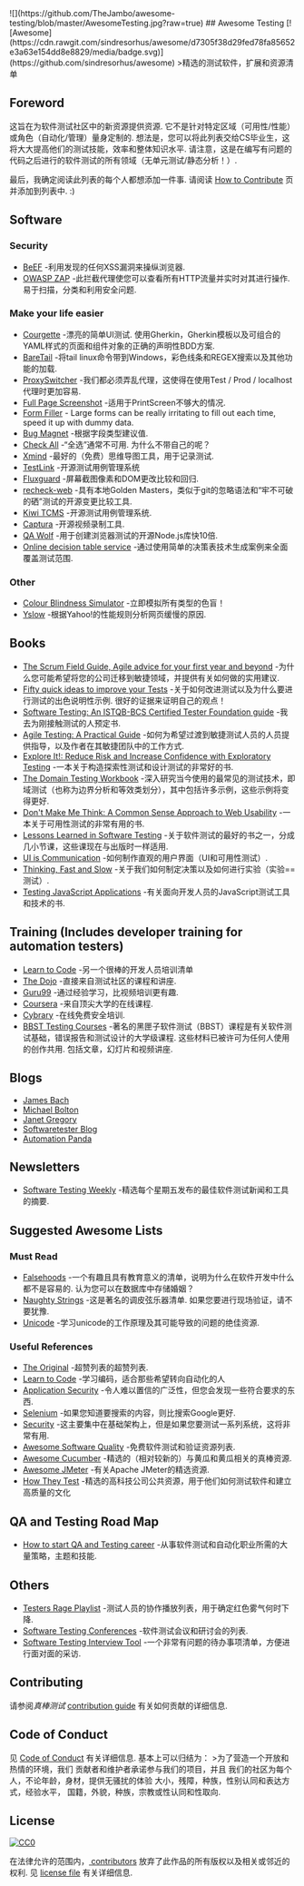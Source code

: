 <div class="github-widget" data-repo="TheJambo/awesome-testing"></div>
<script async src="https://pagead2.googlesyndication.com/pagead/js/adsbygoogle.js"></script><ins class="adsbygoogle" style="display:block" data-ad-client="ca-pub-6890694312814945" data-ad-slot="5473692530" data-ad-format="auto"  data-full-width-responsive="true"></ins><script>(adsbygoogle = window.adsbygoogle || []).push({});</script>
![](https://github.com/TheJambo/awesome-testing/blob/master/AwesomeTesting.jpg?raw=true)
## Awesome Testing [![Awesome](https://cdn.rawgit.com/sindresorhus/awesome/d7305f38d29fed78fa85652e3a63e154dd8e8829/media/badge.svg)](https://github.com/sindresorhus/awesome)
&gt;精选的测试软件，扩展和资源清单

## Foreword
这旨在为软件测试社区中的新资源提供资源. 它不是针对特定区域（可用性/性能）或角色（自动化/管理）量身定制的. 想法是，您可以将此列表交给CS毕业生，这将大大提高他们的测试技能，效率和整体知识水平. 请注意，这是在编写有问题的代码之后进行的软件测试的所有领域（无单元测试/静态分析！）.

最后，我确定阅读此列表的每个人都想添加一件事. 请阅读 [How to Contribute](https://github.com/TheJambo/awesome-testing/blob/master/CONTRIBUTING.md) 页并添加到列表中.  :)




## Software

### Security
- [BeEF](http://beefproject.com/) -利用发现的任何XSS漏洞来操纵浏览器.
- [OWASP ZAP](https://github.com/zaproxy/zaproxy)  -此拦截代理使您可以查看所有HTTP流量并实时对其进行操作. 易于扫描，分类和利用安全问题.

### Make your life easier
- [Courgette](https://courgette-testing.com)  -漂亮的简单UI测试. 使用Gherkin，Gherkin模板以及可组合的YAML样式的页面和组件对象的正确的声明性BDD方案.
- [BareTail](https://www.baremetalsoft.com/baretail/) -将tail linux命令带到Windows，彩色线条和REGEX搜索以及其他功能的加载.
- [ProxySwitcher](https://chrome.google.com/webstore/detail/proxy-switcher-manager/onnfghpihccifgojkpnnncpagjcdbjod) -我们都必须弄乱代理，这使得在使用Test / Prod / localhost代理时更加容易.
- [Full Page Screenshot](https://chrome.google.com/webstore/detail/full-page-screen-capture/fdpohaocaechififmbbbbbknoalclacl) -适用于PrintScreen不够大的情况.
- [Form Filler](https://chrome.google.com/webstore/detail/form-filler/bnjjngeaknajbdcgpfkgnonkmififhfo) - Large forms can be really irritating to fill out each time, speed it up with dummy data.
- [Bug Magnet](https://chrome.google.com/webstore/detail/bug-magnet/efhedldbjahpgjcneebmbolkalbhckfi) -根据字段类型建议值.
- [Check All](https://chrispederick.com/work/web-developer/)  -“全选”通常不可用. 为什么不带自己的呢？
- [Xmind](http://www.xmind.net/) -最好的（免费）思维导图工具，用于记录测试.
- [TestLink](https://github.com/TestLinkOpenSourceTRMS/testlink-code) -开源测试用例管理系统
- [Fluxguard](https://fluxguard.com) -屏幕截图像​​素和DOM更改比较和回归.
- [recheck-web](https://github.com/retest/recheck-web) -具有本地Golden Masters，类似于git的忽略语法和“牢不可破的硒”测试的开源变更比较工具.
- [Kiwi TCMS](https://github.com/kiwitcms/Kiwi) -开源测试用例管理系统.
- [Captura](https://github.com/MathewSachin/Captura) -开源视频录制工具.
- [QA Wolf](https://github.com/qawolf/qawolf) -用于创建浏览器测试的开源Node.js库快10倍.
- [Online decision table service](http://decision-table.com/) -通过使用简单的决策表技术生成案例来全面覆盖测试范围.

### Other
- [Colour Blindness Simulator](https://altreus.github.io/colourblind/) -立即模拟所有类型的色盲！
- [Yslow](http://yslow.org/) -根据Yahoo!的性能规则分析网页缓慢的原因.

## Books
- [The Scrum Field Guide, Agile advice for your first year and beyond](https://amzn.to/2OERKEm) -为什么您可能希望将您的公司迁移到敏捷领域，并提供有关如何做的实用建议.
- [Fifty quick ideas to improve your Tests](https://amzn.to/2AzMUF7)  -关于如何改进测试以及为什么要进行测试的出色说明性示例. 很好的证据来证明自己的观点！
- [Software Testing: An ISTQB-BCS Certified Tester Foundation guide](https://amzn.to/2LY8ibJ) -我去为刚接触测试的人预定书.
- [Agile Testing: A Practical Guide](https://amzn.to/2n1K2aG) -如何为希望过渡到敏捷测试人员的人员提供指导，以及作者在其敏捷团队中的工作方式.
- [Explore It!: Reduce Risk and Increase Confidence with Exploratory Testing](https://amzn.to/2n8axLn) -一本关于构造探索性测试和设计测试的非常好的书.
- [The Domain Testing Workbook](https://amzn.to/2Az4l90) -深入研究当今使用的最常见的测试技术，即域测试（也称为边界分析和等效类划分），其中包括许多示例，这些示例将变得更好.
- [Don't Make Me Think: A Common Sense Approach to Web Usability](https://amzn.to/2naYmhf) -一本关于可用性测试的非常有用的书.
- [Lessons Learned in Software Testing](https://amzn.to/2LTjM01) -关于软件测试的最好的书之一，分成几小节课，这些课现在与出版时一样适用.
- [UI is Communication](https://amzn.to/2vbiALY) -如何制作直观的用户界面（UI和可用性测试）.
- [Thinking, Fast and Slow](https://amzn.to/2vcjasX) -关于我们如何制定决策以及如何进行实验（实验==测试）.
- [Testing JavaScript Applications](https://www.manning.com/books/testing-javascript-applications) -有关面向开发人员的JavaScript测试工具和技术的书.

## Training (Includes developer training for automation testers)
- [Learn to Code](https://github.com/karlhorky/learn-to-program) -另一个很棒的开发人员培训清单
- [The Dojo](https://dojo.ministryoftesting.com/) -直接来自测试社区的课程和讲座.
- [Guru99](http://www.guru99.com/) -通过经验学习，比视频培训更有趣.
- [Coursera](https://www.coursera.org/) -来自顶尖大学的在线课程.
- [Cybrary](https://www.cybrary.it/) -在线免费安全培训.
- [BBST Testing Courses](http://testingeducation.org/BBST/)  -著名的黑匣子软件测试（BBST）课程是有关软件测试基础，错误报告和测试设计的大学级课程. 这些材料已被许可为任何人使用的创作共用. 包括文章，幻灯片和视频讲座.

## Blogs
- [James Bach](http://www.satisfice.com/blog/)
- [Michael Bolton](http://www.developsense.com/blog/)
- [Janet Gregory](http://janetgregory.ca/blog/)
- [Softwaretester Blog](https://www.softwaretester.blog/)
- [Automation Panda](https://automationpanda.com/)

## Newsletters
- [Software Testing Weekly](https://softwaretestingweekly.com/) -精选每个星期五发布的最佳软件测试新闻和工具的摘要.

## Suggested Awesome Lists

### Must Read
- [Falsehoods](https://github.com/kdeldycke/awesome-falsehood)  -一个有趣且具有教育意义的清单，说明为什么在软件开发中什么都不是容易的. 认为您可以在数据库中存储婚姻？
- [Naughty Strings](https://github.com/minimaxir/big-list-of-naughty-strings)  -这是著名的调皮弦乐器清单. 如果您要进行现场验证，请不要犹豫.
- [Unicode](https://github.com/jagracey/Awesome-Unicode) -学习unicode的工作原理及其可能导致的问题的绝佳资源.

### Useful References
- [The Original](https://github.com/sindresorhus/awesome) -超赞列表的超赞列表.
- [Learn to Code](https://github.com/karlhorky/learn-to-program) -学习编码，适合那些希望转向自动化的人
- [Application Security](https://github.com/paragonie/awesome-appsec) -令人难以置信的广泛性，但您会发现一些符合要求的东西.
- [Selenium](https://github.com/christian-bromann/awesome-selenium) -如果您知道要搜索的内容，则比搜索Google更好.
- [Security](https://github.com/sbilly/awesome-security) -这主要集中在基础架构上，但是如果您要测试一系列系统，这将非常有用.
- [Awesome Software Quality](https://github.com/ligurio/awesome-software-quality) -免费软件测试和验证资源列表.
- [Awesome Cucumber](https://github.com/virajkulkarni14/awesome-cucumber) -精选的（相对较新的）与黄瓜和黄瓜相关的真棒资源.
- [Awesome JMeter](https://github.com/aliesbelik/awesome-jmeter) -有关Apache JMeter的精选资源.
- [How They Test](https://github.com/abhivaikar/howtheytest) -精选的高科技公司公共资源，用于他们如何测试软件和建立高质量的文化

## QA and Testing Road Map
- [How to start QA and Testing career](https://github.com/fityanos/Quality-Assurance-Road-Map) -从事软件测试和自动化职业所需的大量策略，主题和技能.

## Others
- [Testers Rage Playlist](https://play.spotify.com/user/sanchezni/playlist/5yzT0HrymwEeO8ckqgkPiW) -测试人员的协作播放列表，用于确定红色雾气何时下降.
- [Software Testing Conferences](http://testingconferences.org/) -软件测试会议和研讨会的列表.
- [Software Testing Interview Tool](https://github.com/TheJambo/ToDoInterviewTest) -一个非常有问题的待办事项清单，方便进行面对面的采访.

## Contributing
请参阅*真棒测试* [contribution guide](https://github.com/TheJambo/awesome-testing/blob/master/CONTRIBUTING.md) 有关如何贡献的详细信息.

## Code of Conduct
见 [Code of Conduct](https://github.com/TheJambo/awesome-testing/blob/master/CODE-OF-CONDUCT.md) 有关详细信息. 基本上可以归结为：
&gt;为了营造一个开放和热情的环境，我们
贡献者和维护者承诺参与我们的项目，并且
我们的社区为每个人，不论年龄，身材，提供无骚扰的体验
大小，残障，种族，性别认同和表达方式，经验水平，
国籍，外貌，种族，宗教或性认同和性取向.


## License
[![CC0](http://mirrors.creativecommons.org/presskit/buttons/88x31/svg/cc-zero.svg)](https://creativecommons.org/publicdomain/zero/1.0/)

在法律允许的范围内，[
contributors](https://github.com/TheJambo/awesome-testing/graphs/contributors)
放弃了此作品的所有版权以及相关或邻近的权利. 见
[license file](https://github.com/TheJambo/awesome-testing/blob/master/LICENSE) 有关详细信息.
